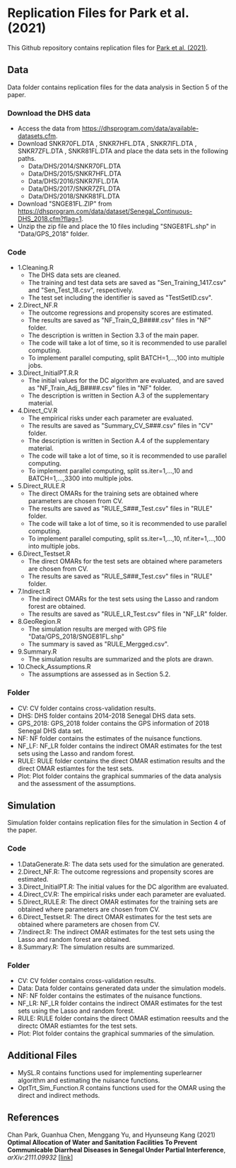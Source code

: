 # Replication Files for Park et al. (2021)

This Github repository contains replication files for [Park et al. (2021)](https://arxiv.org/abs/2111.09932 "OptTrt").

## Data 

Data folder contains replication files for the data analysis in Section 5 of the paper.

### Download the DHS data
* Access the data from https://dhsprogram.com/data/available-datasets.cfm.
* Download SNKR70FL.DTA , SNKR7HFL.DTA , SNKR7IFL.DTA , SNKR7ZFL.DTA , SNKR81FL.DTA and place the data sets in the following paths.
	* Data/DHS/2014/SNKR70FL.DTA
	* Data/DHS/2015/SNKR7HFL.DTA
	* Data/DHS/2016/SNKR7IFL.DTA
	* Data/DHS/2017/SNKR7ZFL.DTA
	* Data/DHS/2018/SNKR81FL.DTA
* Download "SNGE81FL.ZIP" from https://dhsprogram.com/data/dataset/Senegal_Continuous-DHS_2018.cfm?flag=1. 
* Unzip the zip file and place the 10  files including "SNGE81FL.shp" in "Data/GPS_2018" folder.

### Code 

* 1.Cleaning.R
	* The DHS data sets are cleaned. 
	* The training and test data sets are saved as "Sen_Training_1417.csv" and "Sen_Test_18.csv", respectively.
	* The test set including the identifier is saved as "TestSetID.csv".
* 2.Direct_NF.R
	* The outcome regressions and propensity scores are estimated. 
	* The results are saved as "NF\_Train\_Q\_B####.csv" files in "NF" folder.
	* The description is written in Section 3.3 of the main paper.
	* The code will take a lot of time, so it is recommended to use parallel computing.
	* To implement parallel computing, split BATCH=1,...,100 into multiple jobs.
* 3.Direct\_InitialPT.R.R
	* The initial values for the DC algorithm are evaluated, and are saved as "NF\_Train_Adj\_B####.csv" files in "NF" folder.
	* The description is written in Section A.3 of the supplementary material.
* 4.Direct\_CV.R
	* The empirical risks under each parameter are evaluated.
	* The results are saved as "Summary\_CV\_S###.csv" files in "CV" folder.
	* The description is written in Section A.4 of the supplementary material.
	* The code will take a lot of time, so it is recommended to use parallel computing.
	* To implement parallel computing, split ss.iter=1,...,10 and BATCH=1,...,3300 into multiple jobs.
* 5.Direct\_RULE.R
	* The direct OMARs for the training sets are obtained where parameters are chosen from CV.
	* The results are saved as "RULE\_S###\_Test.csv" files in "RULE" folder.
	* The code will take a lot of time, so it is recommended to use parallel computing.
	* To implement parallel computing, split ss.iter=1,...,10, nf.iter=1,...,100 into multiple jobs.
* 6.Direct\_Testset.R
	* The direct OMARs for the test sets are obtained where parameters are chosen from CV.
	* The results are saved as "RULE\_S###\_Test.csv" files in "RULE" folder.
* 7.Indirect.R
	* The indirect OMARs for the test sets using the Lasso and random forest are obtained.
	* The results are saved as "RULE\_LR\_Test.csv" files in "NF\_LR" folder.
* 8.GeoRegion.R
	* The simulation results are merged with GPS file "Data/GPS\_2018/SNGE81FL.shp"
	* The summary is saved as "RULE\_Mergged.csv".
* 9.Summary.R
	* The simulation results are summarized and the plots are drawn.
* 10.Check\_Assumptions.R
	* The assumptions are assessed as in Section 5.2.

### Folder

* CV: CV folder contains cross-validation results.
* DHS: DHS folder contains 2014-2018 Senegal DHS data sets.
* GPS\_2018: GPS_2018 folder contains the GPS information of 2018 Senegal DHS data set.
* NF: NF folder contains the estimates of the nuisance functions.
* NF\_LF: NF\_LR folder contains the indirect OMAR estimates for the test sets using the Lasso and random forest. 
* RULE: RULE folder contains the direct OMAR estimation results and the direct OMAR estiamtes for the test sets.
* Plot: Plot folder contains the graphical summaries of the data analysis and the assessment of the assumptions.

## Simulation

Simulation folder contains replication files for the simulation in Section 4 of the paper.

### Code

* 1.DataGenerate.R: The data sets used for the simulation are generated. 
* 2.Direct_NF.R: The outcome regressions and propensity scores are estimated. 
* 3.Direct_InitialPT.R: The initial values for the DC algorithm are evaluated.
* 4.Direct_CV.R: The empirical risks under each parameter are evaluated.
* 5.Direct_RULE.R: The direct OMAR estimates for the training sets are obtained where parameters are chosen from CV.
* 6.Direct_Testset.R: The direct OMAR estimates for the test sets are obtained where parameters are chosen from CV.
* 7.Indirect.R: The indirect OMAR estimates for the test sets using the Lasso and random forest are obtained.
* 8.Summary.R: The simulation results are summarized.

### Folder
	
* CV: CV folder contains cross-validation results.
* Data: Data folder contains generated data under the simulation models.
* NF: NF folder contains the estimates of the nuisance functions.
* NF_LR: NF_LR folder contains the indirect OMAR estimates for the test sets using the Lasso and random forest. 
* RULE: RULE folder contains the direct OMAR estimation reesults and the directc OMAR estiamtes for the test sets.
* Plot: Plot folder contains the graphical summaries of the simulation.

## Additional Files

* MySL.R contains functions used for implementing superlearner algorithm and estimating the nuisance functions.
* OptTrt_Sim_Function.R contains functions used for the OMAR using the direct and indirect methods.

## References
Chan Park, Guanhua Chen, Menggang Yu, and Hyunseung Kang (2021) **Optimal Allocation of Water and Sanitation Facilities To Prevent Communicable Diarrheal Diseases in Senegal Under Partial Interference**, _arXiv:2111.09932_ [[link](https://arxiv.org/abs/2111.09932 "OptTrt")]